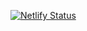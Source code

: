 [![Netlify Status](https://api.netlify.com/api/v1/badges/344c5e1f-2d2f-450c-9bd4-bcbdd44d05f2/deploy-status)](https://app.netlify.com/sites/laughing-noether-0762f6/deploys)
